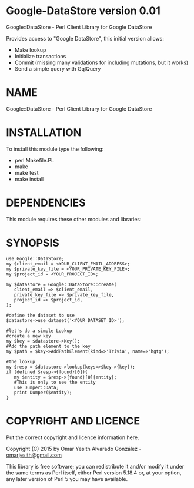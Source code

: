 Google-DataStore version 0.01
=============================
   Google::DataStore - Perl Client Library for Google DataStore
   
   Provides access to "Google DataStore", this initial version allows:
   
   - Make lookup
   - Initialize transactions
   - Commit (missing many validations for including mutations, but it works)
   - Send a simple query with GqlQuery

# NAME
   Google::DataStore - Perl Client Library for Google DataStore

# INSTALLATION

To install this module type the following:

   * perl Makefile.PL
   * make
   * make test
   * make install

# DEPENDENCIES

This module requires these other modules and libraries:

# SYNOPSIS

    use Google::DataStore;
    my $client_email = <YOUR_CLIENT_EMAIL_ADDRESS>;
    my $private_key_file = <YOUR_PRIVATE_KEY_FILE>;
    my $project_id = <YOUR_PROJECT_ID>;

    my $datastore = Google::DataStore::create(
       client_email => $client_email,
       private_key_file => $private_key_file,
       project_id => $project_id,
    );
   
    #define the dataset to use
    $datastore->use_dataset('<YOUR_DATASET_ID>');

    #let's do a simple Lookup
    #create a new key
    my $key = $datastore->Key();
    #Add the path element to the key
    my $path = $key->AddPathElement(kind=>'Trivia', name=>'hgtg');
   
    #the lookup
    my $resp = $datastore->lookup(keys=>$key->{key});
    if (defined $resp->{found}[0]){
       my $entity = $resp->{found}[0]{entity};
       #This is only to see the entity
       use Dumper::Data;
       print Dumper($entity);
    }

# COPYRIGHT AND LICENCE

Put the correct copyright and licence information here.

Copyright (C) 2015 by Omar Yesith Alvarado González - omarjesith@gmail.com

This library is free software; you can redistribute it and/or modify
it under the same terms as Perl itself, either Perl version 5.18.4 or,
at your option, any later version of Perl 5 you may have available.
